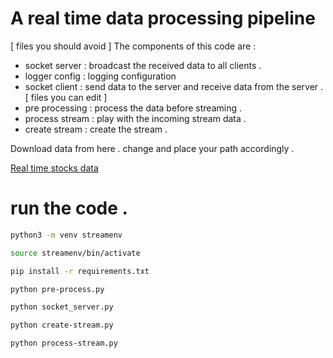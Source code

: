 # A real time data processing pipeline 

[ files you should avoid ]
The components of this code are :
* socket server : broadcast the received data to all clients .
* logger config : logging configuration
* socket client  : send data to the server and receive data from the server .
[ files you can edit ]
* pre processing : process the data before streaming .
* process stream : play with the incoming stream data .
* create stream : create the stream .

Download data from here . change and place your path accordingly .

[Real time stocks data](https://www.kaggle.com/datasets/ayushkhaire/real-time-stocks-data)

# run the code .
```bash
python3 -m venv streamenv
```
```bash
source streamenv/bin/activate
```
```bash
pip install -r requirements.txt
```
```bash
python pre-process.py
```
```bash
python socket_server.py
```
```bash
python create-stream.py
```
```bash
python process-stream.py
```
